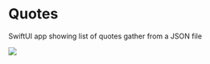 # Quotes
SwiftUI app showing list of quotes gather from a JSON file


![](Quotes/Demo/QuotesDemoGIF.gif)